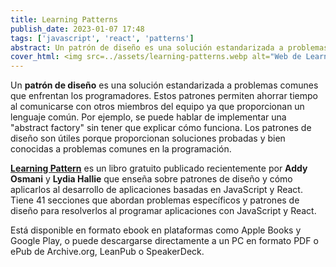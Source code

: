 ```yaml
---
title: Learning Patterns
publish_date: 2023-01-07 17:48
tags: ['javascript', 'react', 'patterns']
abstract: Un patrón de diseño es una solución estandarizada a problemas comunes que enfrentan los programadores. Estos patrones permiten ahorrar tiempo al comunicarse con otros miembros del equipo ya que proporcionan un lenguaje común.
cover_html: <img src=../assets/learning-patterns.webp alt="Web de Learning Patterns" />
---
```


Un **patrón de diseño** es una solución estandarizada a problemas comunes que
enfrentan los programadores. Estos patrones permiten ahorrar tiempo al
comunicarse con otros miembros del equipo ya que proporcionan un lenguaje común.
Por ejemplo, se puede hablar de implementar una "abstract factory" sin tener que
explicar cómo funciona. Los patrones de diseño son útiles porque proporcionan
soluciones probadas y bien conocidas a problemas comunes en la programación.

**[Learning Pattern](https://www.patterns.dev/)** es un libro gratuito publicado
recientemente por **Addy Osmani** y **Lydia Hallie** que enseña sobre patrones
de diseño y cómo aplicarlos al desarrollo de aplicaciones basadas en JavaScript
y React. Tiene 41 secciones que abordan problemas específicos y patrones de
diseño para resolverlos al programar aplicaciones con JavaScript y React.

Está disponible en formato ebook en plataformas como Apple Books y Google Play,
o puede descargarse directamente a un PC en formato PDF o ePub de Archive.org,
LeanPub o SpeakerDeck.
